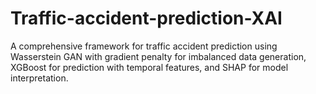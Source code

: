 # Traffic-accident-prediction-XAI
A comprehensive framework for traffic accident prediction using Wasserstein GAN with gradient penalty for imbalanced data generation, XGBoost for prediction with temporal features, and SHAP for model interpretation.
